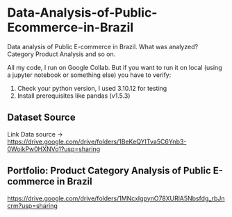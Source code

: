 # Data-Analysis-of-Public-Ecommerce-in-Brazil
Data analysis of Public E-commerce in Brazil. What was analyzed? Category Product Analysis and so on.

All my code, I run on Google Collab. But if you want to run it on local (using a jupyter notebook or something else) you have to verify:
1. Check your python version, I used 3.10.12 for testing
2. Install prerequisites like pandas (v1.5.3)

## Dataset Source
Link Data source -> https://drive.google.com/drive/folders/1BeKeQYITva5C6Ynb3-0WoikPw0HXNVo1?usp=sharing

## Portfolio: Product Category Analysis of Public E-commerce in Brazil
https://drive.google.com/drive/folders/1MNcxIgpynO78XURlA5Nbsfdg_rbJncrm?usp=sharing


